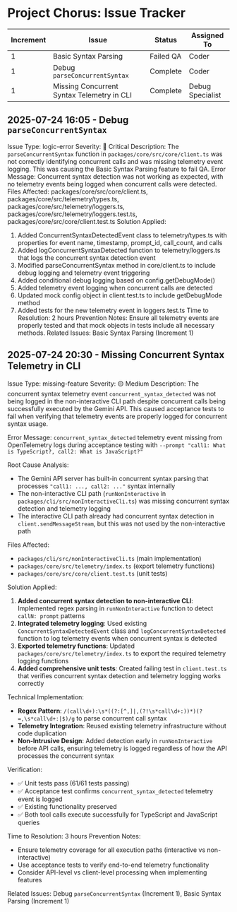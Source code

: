 # Project Chorus: Issue Tracker

| Increment | Issue                                      | Status    | Assigned To      |
| --------- | ------------------------------------------ | --------- | ---------------- |
| 1         | Basic Syntax Parsing                       | Failed QA | Coder            |
| 1         | Debug `parseConcurrentSyntax`              | Complete  | Coder            |
| 1         | Missing Concurrent Syntax Telemetry in CLI | Complete  | Debug Specialist |

## 2025-07-24 16:05 - Debug `parseConcurrentSyntax`

Issue Type: logic-error
Severity: 🔴 Critical
Description: The `parseConcurrentSyntax` function in `packages/core/src/core/client.ts` was not correctly identifying concurrent calls and was missing telemetry event logging. This was causing the Basic Syntax Parsing feature to fail QA.
Error Message: Concurrent syntax detection was not working as expected, with no telemetry events being logged when concurrent calls were detected.
Files Affected: packages/core/src/core/client.ts, packages/core/src/telemetry/types.ts, packages/core/src/telemetry/loggers.ts, packages/core/src/telemetry/loggers.test.ts, packages/core/src/core/client.test.ts
Solution Applied:

1. Added ConcurrentSyntaxDetectedEvent class to telemetry/types.ts with properties for event name, timestamp, prompt_id, call_count, and calls
2. Added logConcurrentSyntaxDetected function to telemetry/loggers.ts that logs the concurrent syntax detection event
3. Modified parseConcurrentSyntax method in core/client.ts to include debug logging and telemetry event triggering
4. Added conditional debug logging based on config.getDebugMode()
5. Added telemetry event logging when concurrent calls are detected
6. Updated mock config object in client.test.ts to include getDebugMode method
7. Added tests for the new telemetry event in loggers.test.ts
   Time to Resolution: 2 hours
   Prevention Notes: Ensure all telemetry events are properly tested and that mock objects in tests include all necessary methods.
   Related Issues: Basic Syntax Parsing (Increment 1)

## 2025-07-24 20:30 - Missing Concurrent Syntax Telemetry in CLI

Issue Type: missing-feature
Severity: 🟡 Medium
Description: The concurrent syntax telemetry event `concurrent_syntax_detected` was not being logged in the non-interactive CLI path despite concurrent calls being successfully executed by the Gemini API. This caused acceptance tests to fail when verifying that telemetry events are properly logged for concurrent syntax usage.

Error Message: `concurrent_syntax_detected` telemetry event missing from OpenTelemetry logs during acceptance testing with `--prompt "call1: What is TypeScript?, call2: What is JavaScript?"`

Root Cause Analysis:

- The Gemini API server has built-in concurrent syntax parsing that processes `"call1: ..., call2: ..."` syntax internally
- The non-interactive CLI path (`runNonInteractive` in `packages/cli/src/nonInteractiveCli.ts`) was missing concurrent syntax detection and telemetry logging
- The interactive CLI path already had concurrent syntax detection in `client.sendMessageStream`, but this was not used by the non-interactive path

Files Affected:

- `packages/cli/src/nonInteractiveCli.ts` (main implementation)
- `packages/core/src/telemetry/index.ts` (export telemetry functions)
- `packages/core/src/core/client.test.ts` (unit tests)

Solution Applied:

1. **Added concurrent syntax detection to non-interactive CLI**: Implemented regex parsing in `runNonInteractive` function to detect `callN: prompt` patterns
2. **Integrated telemetry logging**: Used existing `ConcurrentSyntaxDetectedEvent` class and `logConcurrentSyntaxDetected` function to log telemetry events when concurrent syntax is detected
3. **Exported telemetry functions**: Updated `packages/core/src/telemetry/index.ts` to export the required telemetry logging functions
4. **Added comprehensive unit tests**: Created failing test in `client.test.ts` that verifies concurrent syntax detection and telemetry logging works correctly

Technical Implementation:

- **Regex Pattern**: `/(call\d+):\s*((?:[^,]|,(?!\s*call\d+:))*)(?=,\s*call\d+:|$)/g` to parse concurrent call syntax
- **Telemetry Integration**: Reused existing telemetry infrastructure without code duplication
- **Non-Intrusive Design**: Added detection early in `runNonInteractive` before API calls, ensuring telemetry is logged regardless of how the API processes the concurrent syntax

Verification:

- ✅ Unit tests pass (61/61 tests passing)
- ✅ Acceptance test confirms `concurrent_syntax_detected` telemetry event is logged
- ✅ Existing functionality preserved
- ✅ Both tool calls execute successfully for TypeScript and JavaScript queries

Time to Resolution: 3 hours
Prevention Notes:

- Ensure telemetry coverage for all execution paths (interactive vs non-interactive)
- Use acceptance tests to verify end-to-end telemetry functionality
- Consider API-level vs client-level processing when implementing features

Related Issues: Debug `parseConcurrentSyntax` (Increment 1), Basic Syntax Parsing (Increment 1)
